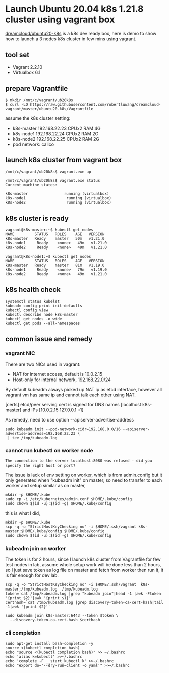 # Launch Ubuntu 20.04 k8s 1.21.8 cluster using vagrant box

[dreamcloud/ubuntu20-k8s](https://app.vagrantup.com/dreamcloud/boxes/ubuntu20-k8s) is a k8s dev ready box, here is demo to show how to launch a 3 nodes k8s cluster in few mins using vagrant.

## tool set
- Vagrant 2.2.10
- Virtualbox 6.1

## prepare Vagrantfile

```
$ mkdir /mnt/c/vagrant/ub20k8s
$ curl -LO https://raw.githubusercontent.com/robertluwang/dreamcloud-vagrant/master/ubuntu20-k8s/Vagrantfile
```
assume the k8s cluster setting:

- k8s-master 192.168.22.23 CPUx2 RAM 4G 
- k8s-node1   192.168.22.24 CPUx2 RAM 2G
- k8s-node2   192.168.22.25 CPUx2 RAM 2G
- pod network: calico 

## launch k8s cluster from vagrant box 
```
/mnt/c/vagrant/ub20k8s$ vagrant.exe up
```
```
/mnt/c/vagrant/ub20k8s$ vagrant.exe status
Current machine states:

k8s-master                running (virtualbox)
k8s-node1                  running (virtualbox)
k8s-node2                  running (virtualbox)
```

## k8s cluster is ready 
```
vagrant@k8s-master:~$ kubectl get nodes
NAME         STATUS   ROLES    AGE   VERSION
k8s-master   Ready    master   50m   v1.21.0
k8s-node1     Ready    <none>   49m   v1.21.0
k8s-node2     Ready    <none>   49m   v1.21.0

vagrant@k8s-node1:~$ kubectl get nodes
NAME         STATUS   ROLES    AGE   VERSION
k8s-master   Ready    master   81m   v1.19.0
k8s-node1     Ready    <none>   79m   v1.19.0
k8s-node2     Ready    <none>   49m   v1.21.0
```
## k8s health check 
```
systemctl status kubelet
kubeadm config print init-defaults
kubectl config view
kubectl describe node k8s-master
kubectl get nodes -o wide
kubectl get pods --all-namespaces
```
## common issue and remedy 
### vagrant NIC 
There are two NICs used in vagrant:
- NAT for internet access, default is 10.0.2.15
- Host-only for internal network, 192.168.22.0/24 

By default kubeadm always picked up NAT ip as etcd interface, however all vagrant vm has same ip and cannot talk each other using NAT.

[certs] etcd/peer serving cert is signed for DNS names [localhost k8s-master] and IPs [10.0.2.15 127.0.0.1 ::1]

As remedy, need to use option --apiserver-advertise-address
```
sudo kubeadm init --pod-network-cidr=192.168.0.0/16 --apiserver-advertise-address=192.168.22.23 \
 | tee /tmp/kubeadm.log 
```
### cannot run kubectl on worker node
```
The connection to the server localhost:8080 was refused - did you specify the right host or port?
```
The issue is lack of env setting on worker, which is from admin.config but it only generated when "kubeadm init" on master, so need to transfer to each worker and setup similar as on master, 
```
mkdir -p $HOME/.kube 
sudo cp -i /etc/kubernetes/admin.conf $HOME/.kube/config                                         
sudo chown $(id -u):$(id -g) $HOME/.kube/config
```
this is what I did, 
```
mkdir -p $HOME/.kube 
scp -q -o "StrictHostKeyChecking no" -i $HOME/.ssh/vagrant k8s-master:$HOME/.kube/config $HOME/.kube/config                                       
sudo chown $(id -u):$(id -g) $HOME/.kube/config
```
### kubeadm join on worker
The token is for 2 hours, since I launch k8s cluster from Vagrantfile for few test nodes in lab, assume whole setup work will be done less than 2 hours, so I just save token as log file on master and fetch from worker then run it, it is fair enough for dev lab.
```
scp -q -o "StrictHostKeyChecking no" -i $HOME/.ssh/vagrant  k8s-master:/tmp/kubeadm.log  /tmp/kubeadm.log
token=`cat /tmp/kubeadm.log |grep "kubeadm join"|head -1 |awk -Ftoken '{print $2}'|awk '{print $1}'`
certhash=`cat /tmp/kubeadm.log |grep discovery-token-ca-cert-hash|tail -1|awk '{print $2}'`

sudo kubeadm join k8s-master:6443 --token $token \
  --discovery-token-ca-cert-hash $certhash 
```
### cli completion 
```
sudo apt-get install bash-completion -y
source <(kubectl completion bash)
echo "source <(kubectl completion bash)" >> ~/.bashrc
echo 'alias k=kubectl' >>~/.bashrc
echo 'complete -F __start_kubectl k' >>~/.bashrc
echo "export do='--dry-run=client -o yaml'" >>~/.bashrc
